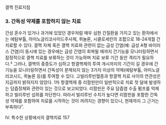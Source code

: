 결핵 진료지침

### 3. 간독성 약제를 포함하지 않는 치료

간성 혼수가 있거나 과거에 있었던 경우처럼 매우 심한 간질환을 가지고 있는 환자에서는 에탐부톨, 아미노글리코사이드주사제, 퀴놀론, 시클로세린의 조합으로 18-24개월 간 치료할 수 있다.
결핵 자체 혹은 결핵 치료와 관련이 없는 급성 간염(예: 급성 A형 바이러스 간염)이 동시에 있는 경우에는 급성 간염이 회복될 때까지 간기능을 모니터링하면서 잠정적으로 결핵 치료를 보류하는 것이 가능하며 치료 보류 기간 동안 격리가 필요하다.² 그러나, 결핵의 중증도가 심하고 항결핵제의 투여 개시까지의 기간이 길 경우에 간기능을 모니터링하면서 간독성이 문제되지 않는 3가지 이상의 약제(에탐부톨, 아미노글리코시드, 퀴놀론 등)를 투여할 수 있다.
고빌리루빈혈증과 항결핵 치료 사이의 연관성은 지금까지 밝혀지지 않았다. 1차 항결핵제 중 리팜핀만이 일반적으로 치료 첫 달에 발생하는 담즙정체와 관련이 있는 것으로 보고되었다. 리팜핀은 주요 담즙염 수출 펌프를 억제하고 빌리루빈 섭취를 차단한다. 따라서 빌리루빈 수치가 높다면 리팜핀을 포함한 간독성 약제를 포함하여 치료를 시작하는 것이 꺼려지는 경향이 있으나, 현재까지 그 근거는 부족하다⁷.

IV. 특수한 상황에서의 결핵치료 <PAGE>157